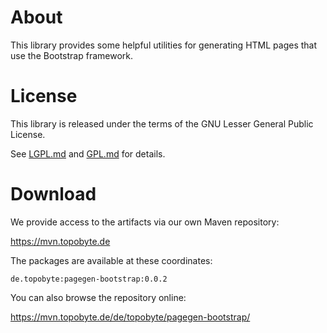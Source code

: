 # About

This library provides some helpful utilities for generating HTML pages
that use the Bootstrap framework.

# License

This library is released under the terms of the GNU Lesser General Public
License.

See [LGPL.md](LGPL.md) and [GPL.md](GPL.md) for details.

# Download

We provide access to the artifacts via our own Maven repository:

<https://mvn.topobyte.de>

The packages are available at these coordinates:

    de.topobyte:pagegen-bootstrap:0.0.2

You can also browse the repository online:

<https://mvn.topobyte.de/de/topobyte/pagegen-bootstrap/>
